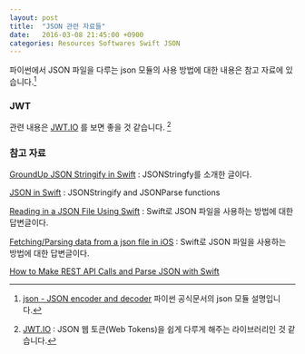 ```yaml
---
layout: post
title:  "JSON 관련 자료들"
date:   2016-03-08 21:45:00 +0900
categories: Resources Softwares Swift JSON
---
```


파이썬에서 JSON 파일을 다루는 json 모듈의 사용 방법에 대한 내용은 참고 자료에 있습니다.[^python]

### JWT

관련 내용은 [JWT.IO](https://jwt.io) 를 보면 좋을 것 같습니다. [^jwt-io]

### 참고 자료

[GroundUp JSON Stringify in Swift](https://medium.com/swift-programming/groundup-json-stringify-in-swift-b2d805458985#.d4go84ipw) : JSONStringfy를 소개한 글이다.

[JSON in Swift](https://medium.com/swift-programming/4-json-in-swift-144bf5f88ce4#.y88cnp97j) : JSONStringify and JSONParse functions

[Reading in a JSON File Using Swift](http://stackoverflow.com/questions/24410881/reading-in-a-json-file-using-swift) : Swift로 JSON 파일을 사용하는 방법에 대한 답변글이다.

[Fetching/Parsing data from a json file in iOS](http://stackoverflow.com/questions/18520949/fetching-parsing-data-from-a-json-file-in-ios) : Swift로 JSON 파일을 사용하는 방법에 대한 답변글이다.

[How to Make REST API Calls and Parse JSON with Swift](https://devdactic.com/rest-api-parse-json-swift/)

[^python]: [json - JSON encoder and decoder](https://docs.python.org/3.3/library/json.html) 파이썬 공식문서의 json 모듈 설명입니다.

[^jwt-io]: [JWT.IO](https://jwt.io) : JSON 웹 토큰(Web Tokens)을 쉽게 다루게 해주는 라이브러리인 것 같습니다.